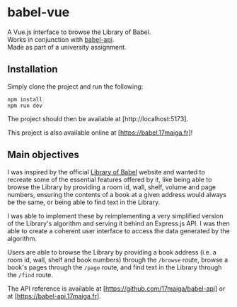 # babel-vue
A Vue.js interface to browse the Library of Babel.  
Works in conjunction with [babel-api](https://github.com/17maiga/babel-api).  
Made as part of a university assignment.

## Installation
Simply clone the project and run the following: 

```shell
npm install
npm run dev
```

The project should then be available at [http://localhost:5173].

This project is also available online at [https://babel.17maiga.fr]!

## Main objectives
I was inspired by the official [Library of Babel](https://libraryofbabel.info)
website and wanted to recreate some of the essential features offered by it,
like being able to browse the Library by providing a room id, wall, shelf,
volume and page numbers, ensuring the contents of a book at a given address 
would always be the same, or being able to find text in the Library.

I was able to implement these by reimplementing a very simplified version of the
Library's algorithm and serving it behind an Express.js API. I was then able to
create a coherent user interface to access the data generated by the algorithm.

Users are able to browse the Library by providing a book address (i.e. a room
id, wall, shelf and book numbers) through the `/browse` route, browse a book's
pages through the `/page` route, and find text in the Library through the
`/find` route. 

The API reference is available at [https://github.com/17maiga/babel-api] or at
[https://babel-api.17maiga.fr].
